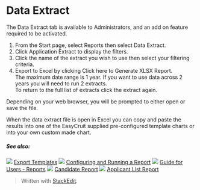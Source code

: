 # Data Extract

The Data Extract tab is available to Administrators, and an add on feature required to be activated.

1.  From the  Start  page, select  Reports  then select  Data Extract.
2.  Click  Application Extract  to display the filters.
3.  Click the name of the extract you wish to use then select your filtering criteria.
4.  Export to Excel by clicking  Click here to Generate XLSX Report.  
    The maximum date range is 1 year. If you want to use data across 2 years you will need to run 2 extracts.  
    To return to the full list of extracts click the extract again.

Depending on your web browser, you will be prompted to either open or save the file.

When the data extract file is open in Excel you can copy and paste the results into one of the EasyCruit supplied pre-configured template charts or into your own custom made chart.

##### See also:

![](../Resources/Images/icon-document-link.png) [Export Templates](export_templates.htm)
![](../Resources/Images/icon-document-link.png) [Configuring and Running a Report](configuring_and_running_a_report.htm)
![](../Resources/Images/icon-document-link.png) [Guide for Users - Reports](guide_for_users_reports.htm)
![](../Resources/Images/icon-document-link.png) [Candidate Report](candidate_report.htm)
![](../Resources/Images/icon-document-link.png) [Applicant List Report](applicant_list_report.htm)


> Written with [StackEdit](https://stackedit.io/).
<!--stackedit_data:
eyJoaXN0b3J5IjpbMTM3NDAzNzk4NF19
-->